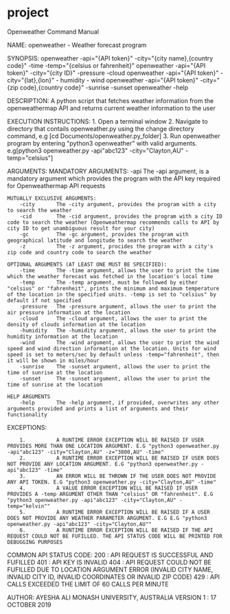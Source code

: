 # project

Openweather Command Manual

NAME:
		openweather - Weather forecast program

SYNOPSIS:
		openweather -api="{API token}" -city="{city name},{country code}" -time -temp="{celsius or fahrenheit}"
		openweather -api="{API token}" -city="{city ID}" -pressure -cloud
		openweather -api="{API token}" -city="{lat},{lon}" - humidity - wind
		openweather -api="{API token}" -city="{zip code},{country code}" -sunrise -sunset
		openweather -help

DESCRIPTION:
		A python script that fetches weather information from the openweathermap API and returns current weather information to the user

EXECUTION INSTRUCTIONS:
		1. Open a terminal window
		2. Navigate to directory that contails openweather.py using the change directory command, e.g [cd Documents/openweather.py_folder]
		3. Run openweather program by entering "python3 openweather" with valid arguments. e.g[python3 openweather.py -api"abc123" -city="Clayton,AU" -temp="celsius"]

ARGUMENTS:
    MANDATORY ARGUMENTS:
		-api	    The -api argument, is a mandatory argument which provides the program with the API key required for Openweathermap API requests
	
	MUTUALLY EXCLUSIVE ARGUMENTS:
		-city	    The -city argument, provides the program with a city to search the weather
		-cid	    The -cid argument, provides the program with a city ID code to search the weather (Openweathermap recommends calls to API by city ID to get unambiguous result for your city)
		-gc         The -gc argument, provides the program with geographical latitude and longitude to search the weather
		-z          The -z argument, procides the program with a city's zip code and country code to search the weather
		
	OPTIONAL ARGUMENTS (AT LEAST ONE MUST BE SPECIFIED):
	    -time       The -time argument, allows the user to print the time which the weather forecast was fetched in the location's local time
	    -temp       The -temp argument, must be followed by either "celsius" or "fahrenheit", prints the minimum and maximum temperature of the location in the specified units. -temp is set to "celsius" by default if not specified
	    -pressure   The -pressure argument, allows the user to print the air pressure information at the location
	    -cloud      The -cloud argument, allows the user to print the density of clouds information at the location
	    -humidity   The -humidity argument, allows the user to print the humidity information at the location
	    -wind       The -wind argument, allows the user to print the wind speed and wind direction information at the location. Units for wind speed is set to meters/sec by default unless -temp="fahrenheit", then it will be shown in miles/hour
        -sunrise    The -sunset argument, allows the user to print the time of sunrise at the location
        -sunset     The -sunset argument, allows the user to print the time of sunrise at the location
        
    HELP ARGUMENTS
        -help       The -help argument, if provided, overwrites any other arguments provided and prints a list of arguments and their functionality
        
EXCEPTIONS:

        1.          A RUNTIME ERROR EXCEPTION WILL BE RAISED IF USER PROVIDES MORE THAN ONE LOCATION ARGUMENT. E.G "python3 openweather.py -api"abc123" -city="Clayton,AU" -z="3800,AU" -time"
        2.          A RUNTIME ERROR EXCEPTION WILL BE RAISED IF USER DOES NOT PROVIDE ANY LOCATION ARGUMENT. E.G "python3 openweather.py -api"abc123" -time"
        3.          AN ERROR WILL BE THROWN IF THE USER DOES NOT PROVIDE ANY API TOKEN. E.G "python3 openweather.py -city="Clayton,AU" -time"
        4.          A VALUE ERROR EXCEPTION WILL BE RAISED IF USER PROVIDES A -temp ARGUMENT OTHER THAN "celsius" OR "fahrenheit". E.G "python3 openweather.py -api"abc123" -city="Clayton,AU" -temp="kelvin""
        5.          A RUNTIME ERROR EXCEPTION WILL BE RAISED IF A USER DOES NOT PROVIDE ANY WEATHER PARAMETER ARGUMENT. E.G E.G "python3 openweather.py -api"abc123" -city="Clayton,AU""
        6.          A RUNTIME ERROR EXCEPTION WILL BE RAISED IF THE API REQUEST COULD NOT BE FUFILLED. THE API STATUS CODE WILL BE PRINTED FOR DEBUGGING PURPOSES
	

COMMON API STATUS CODE:
        200 :       API REQUEST IS SUCCESSFUL AND FUFILLED
        401 :       API KEY IS INVALID
        404 :       API REQUEST COULD NOT BE FUFILLED DUE TO LOCATION ARGUMENT ERROR (INVALID CITY NAME, INVALID CITY ID, INVALID COORDINATES OR INVALID ZIP CODE)
        429 :       API CALLS EXCEEDED THE LIMIT OF 60 CALLS PER MINUTE

AUTHOR:
		AYESHA ALI
		MONASH UNIVERSITY, AUSTRALIA
		VERSION 1	:	17 OCTOBER 2019
